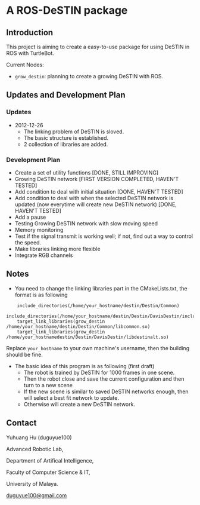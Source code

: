 A ROS-DeSTIN package
==============

## Introduction

This project is aiming to create a easy-to-use package for using DeSTIN in ROS with TurtleBot.

Current Nodes:

+ `grow_destin`: planning to create a growing DeSTIN with ROS.

## Updates and Development Plan

### Updates

+ 2012-12-26
  - The linking problem of DeSTIN is sloved.
  - The basic structure is established.
  - 2 collection of libraries are added.

### Development Plan

+ Create a set of utility functions [DONE, STILL IMPROVING]
+ Growing DeSTIN network [FIRST VERSION COMPLETED, HAVEN'T TESTED]
+ Add condition to deal with initial situation [DONE, HAVEN'T TESTED]
+ Add condition to deal with when the selected DeSTIN network is updated (now everytime will create new DeSTIN network) [DONE, HAVEN'T TESTED]
+ Add a pause
+ Testing Growing DeSTIN network with slow moving speed
+ Memory monitoring
+ Test if the signal transmit is working well; if not, find out a way to control the speed.
+ Make libraries linking more flexible
+ Integrate RGB channels

## Notes

+ You need to change the linking libraries part in the CMakeLists.txt, the format is as following

```
    include_directories(/home/your_hostname/destin/Destin/Common)
    include_directories(/home/your_hostname/destin/Destin/DavisDestin/include)
    target_link_libraries(grow_destin /home/your_hostname/destin/Destin/Common/libcommon.so)
    target_link_libraries(grow_destin /home/your_hostnamedestin/Destin/DavisDestin/libdestinalt.so)
```

Replace `your_hostname` to your own machine's username, then the building should be fine.

+ The basic idea of this program is as following (first draft)
  - The robot is trained by DeSTIN for 1000 frames in one scene.
  - Then the robot close and save the current configuration and then turn to a new scene
  - If the new scene is similar to saved DeSTIN networks enough, then will select a best fit network to update.
  - Otherwise will create a new DeSTIN network.

## Contact

Yuhuang Hu (duguyue100)

Advanced Robotic Lab,

Department of Artifical Intelligence,

Faculty of Computer Science & IT,

University of Malaya.

duguyue100@gmail.com
